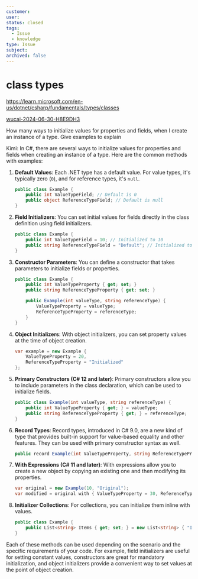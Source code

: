 ```yaml
---
customer:
user:
status: closed
tags:
  - Issue
  - knowledge
type: Issue
subject:
archived: false
---
```


# class types

https://learn.microsoft.com/en-us/dotnet/csharp/fundamentals/types/classes

[wucai-2024-06-30-H8E9DH3](../WuCai/2024/06/wucai-2024-06-30-H8E9DH3.md)

How many ways to initialize values for properties and fields, when I create an instance of a type. Give examples to explain

Kimi:
In C#, there are several ways to initialize values for properties and fields when creating an instance of a type. Here are the common methods with examples:

1. **Default Values**:
   Each .NET type has a default value. For value types, it's typically zero (`0`), and for reference types, it's `null`.

   ```csharp
   public class Example {
       public int ValueTypeField; // Default is 0
       public object ReferenceTypeField; // Default is null
   }
   ```

2. **Field Initializers**:
   You can set initial values for fields directly in the class definition using field initializers.

   ```csharp
   public class Example {
       public int ValueTypeField = 10; // Initialized to 10
       public string ReferenceTypeField = "Default"; // Initialized to "Default"
   }
   ```

3. **Constructor Parameters**:
   You can define a constructor that takes parameters to initialize fields or properties.

   ```csharp
   public class Example {
       public int ValueTypeProperty { get; set; }
       public string ReferenceTypeProperty { get; set; }

       public Example(int valueType, string referenceType) {
           ValueTypeProperty = valueType;
           ReferenceTypeProperty = referenceType;
       }
   }
   ```

4. **Object Initializers**:
   With object initializers, you can set property values at the time of object creation.

   ```csharp
   var example = new Example {
       ValueTypeProperty = 20,
       ReferenceTypeProperty = "Initialized"
   };
   ```

5. **Primary Constructors (C# 12 and later)**:
   Primary constructors allow you to include parameters in the class declaration, which can be used to initialize fields.

   ```csharp
   public class Example(int valueType, string referenceType) {
       public int ValueTypeProperty { get; } = valueType;
       public string ReferenceTypeProperty { get; } = referenceType;
   }
   ```

6. **Record Types**:
   Record types, introduced in C# 9.0, are a new kind of type that provides built-in support for value-based equality and other features. They can be used with primary constructor syntax as well.

   ```csharp
   public record Example(int ValueTypeProperty, string ReferenceTypeProperty);
   ```

7. **With Expressions (C# 11 and later)**:
   With expressions allow you to create a new object by copying an existing one and then modifying its properties.

   ```csharp
   var original = new Example(10, "Original");
   var modified = original with { ValueTypeProperty = 30, ReferenceTypeProperty = "Modified" };
   ```

8. **Initializer Collections**:
   For collections, you can initialize them inline with values.

   ```csharp
   public class Example {
       public List<string> Items { get; set; } = new List<string> { "Item1", "Item2" };
   }
   ```

Each of these methods can be used depending on the scenario and the specific requirements of your code. For example, field initializers are useful for setting constant values, constructors are great for mandatory initialization, and object initializers provide a convenient way to set values at the point of object creation.